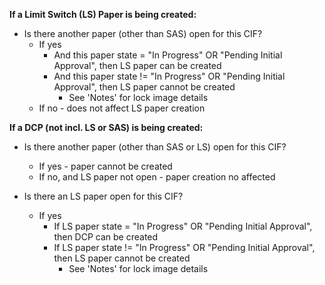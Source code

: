 **If a Limit Switch (LS) Paper is being created:**

- Is there another paper (other than SAS) open for this CIF?
    - If yes
        - And this paper state = "In Progress" OR "Pending Initial Approval", then LS paper can be created
        - And this paper state != "In Progress" OR "Pending Initial Approval", then LS paper cannot be created
            - See 'Notes' for lock image details
    - If no - does not affect LS paper creation

  
  
**If a DCP (not incl. LS or SAS) is being created:**

- Is there another paper (other than SAS or LS) open for this CIF?
    - If yes - paper cannot be created
    - If no, and LS paper not open - paper creation no affected  
          
        
- Is there an LS paper open for this CIF?
    - If yes
        - If LS paper state = "In Progress" OR "Pending Initial Approval", then DCP can be created
        - If LS paper state != "In Progress" OR "Pending Initial Approval", then LS paper cannot be created
            - See 'Notes' for lock image details